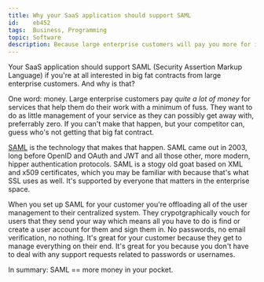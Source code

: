 ```yaml
---
title: Why your SaaS application should support SAML
id:    eb452
tags:  Business, Programming
topic: Software
description: Because large enterprise customers will pay you more for it
---
```


Your SaaS application should support SAML (Security Assertion Markup Language) if you're at all interested in big fat contracts from large enterprise customers. And why is that?

One word: money. Large enterprise customers pay *quite a lot of money* for services that help them do their work with a minimum of fuss. They want to do as little management of your service as they can possibly get away with, preferrably zero. If you can't make that happen, but your competitor can, guess who's not getting that big fat contract.

[SAML](https://en.wikipedia.org/wiki/SAML_2.0) is the technology that makes that happen. SAML came out in 2003, long before OpenID and OAuth and JWT and all those other, more modern, hipper authentication protocols. SAML is a stogy old goat based on XML and x509 certificates, which you may be familiar with because that's what SSL uses as well. It's supported by everyone that matters in the enterprise space.

When you set up SAML for your customer you're offloading all of the user management to their centralized system. They crypotgraphically vouch for users that they send your way which means all you have to do is find or create a user account for them and sign them in. No passwords, no email verification, no nothing. It's great for your customer because they get to manage everything on their end. It's great for you because you don't have to deal with any support requests related to passwords or usernames.

In summary: SAML == more money in your pocket.
